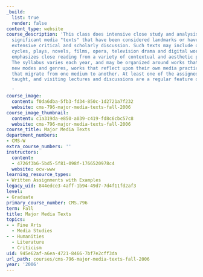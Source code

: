 ```yaml
---
_build:
  list: true
  render: false
content_type: website
course_description: 'This class does intensive close study and analysis of historically
  significant media "texts" that have been considered landmarks or have sustained
  extensive critical and scholarly discussion. Such texts may include oral epic, story
  cycles, plays, novels, films, opera, television drama and digital works. The course
  emphasizes close reading from a variety of contextual and aesthetic perspectives.
  The syllabus varies each year, and may be organized around works that have launched
  new modes and genres, works that reflect upon their own media practices, or on stories
  that migrate from one medium to another. At least one of the assigned texts is collaboratively
  taught, and visiting lectures and discussions are a regular feature of the subject.

  '
course_image:
  content: f0da6dba-5fb3-fd34-850c-1d2721a7f232
  website: cms-796-major-media-texts-fall-2006
course_image_thumbnail:
  content: c1a319da-e850-a039-c419-fd8c6cbc57c8
  website: cms-796-major-media-texts-fall-2006
course_title: Major Media Texts
department_numbers:
- CMS-W
extra_course_numbers: ''
instructors:
  content:
  - 4726f3b6-5bd5-5f81-098f-1766520978c4
  website: ocw-www
learning_resource_types:
- Written Assignments with Examples
legacy_uid: 844edce3-4aff-1b94-49d7-7d4f11fd2af3
level:
- Graduate
primary_course_number: CMS.796
term: Fall
title: Major Media Texts
topics:
- - Fine Arts
  - Media Studies
- - Humanities
  - Literature
  - Criticism
uid: 945e62af-a6ea-4721-8466-7bf7e2cff3da
url_path: courses/cms-796-major-media-texts-fall-2006
year: '2006'
---
```

